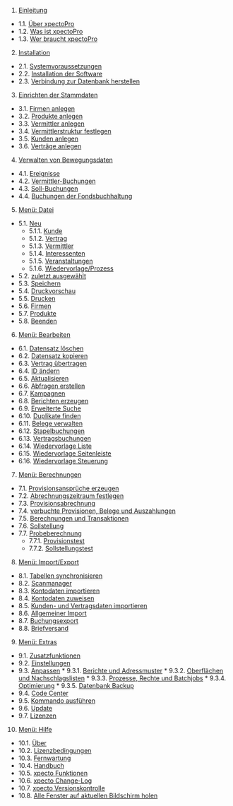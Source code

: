 1. [Einleitung](http://help.xpecto.de/Einleitung)
* 1.1. [Über xpectoPro](http://help.xpecto.de/Einleitung/Über_xpectoPro)
*  1.2. [Was ist xpectoPro](http://help.xpecto.de/Einleitung/Was_ist_xpectoPro)
*  1.3. [Wer braucht xpectoPro](http://help.xpecto.de/Einleitung/Wer_braucht_xpectoPro)
2.   [Installation](http://help.xpecto.de/Installation)
*  2.1. [Systemvoraussetzungen](http://help.xpecto.de/Installation/Systemvoraussetzungen)
*  2.2. [Installation der Software](http://help.xpecto.de/Installation/Installation_der_Software)
*  2.3. [Verbindung zur Datenbank herstellen](http://help.xpecto.de/Installation/Verbindung_zur_Datenbank_herstellen)
3.   [Einrichten der Stammdaten](http://help.xpecto.de/Einrichten_der_Stammdaten)
*  3.1. [Firmen anlegen](http://help.xpecto.de/Einrichten_der_Stammdaten/Firmen_anlegen)
*  3.2. [Produkte anlegen](http://help.xpecto.de/Einrichten_der_Stammdaten/Produkte_anlegen)
*  3.3. [Vermittler anlegen](http://help.xpecto.de/Einrichten_der_Stammdaten/Vermittler_anlegen)
*  3.4. [Vermittlerstruktur festlegen](http://help.xpecto.de/Einrichten_der_Stammdaten/Vermittlerstruktur_festlegen)
*  3.5. [Kunden anlegen](http://help.xpecto.de/Einrichten_der_Stammdaten/Kunden_anlegen)
*  3.6. [Verträge anlegen](http://help.xpecto.de/Einrichten_der_Stammdaten/Verträge_anlegen)
4.  [Verwalten von Bewegungsdaten](http://help.xpecto.de/Verwalten_von_Bewegungsdaten)
*  4.1. [Ereignisse](http://help.xpecto.de/Verwalten_von_Bewegungsdaten/Ereignisse)
* 4.2. [Vermittler-Buchungen](http://help.xpecto.de/Verwalten_von_Bewegungsdaten/Vermittler_Buchungen)
* 4.3. [Soll-Buchungen](http://help.xpecto.de/Verwalten_von_Bewegungsdaten/Soll_Buchungen)
* 4.4. [Buchungen der Fondsbuchhaltung](http://help.xpecto.de/Verwalten_von_Bewegungsdaten/Buchungen_der_Fondsbuchhaltung)
5. [Menü: Datei](http://help.xpecto.de/Datei)
* 5.1. [Neu](http://help.xpecto.de/Datei_Neu)
     * 5.1.1. [Kunde](http://help.xpecto.de/Datei_Neu/Kunde)
     * 5.1.2.  [Vertrag](http://help.xpecto.de/Datei_Neu/Vertrag)
     *  5.1.3. [Vermittler](http://help.xpecto.de/Datei_Neu/Vermittler)
     *  5.1.4. [Interessenten](http://help.xpecto.de/Datei_Neu/Interessenten)
     *  5.1.5. [Veranstaltungen](http://help.xpecto.de/Datei_Neu/Veranstaltungen)
     *  5.1.6. [Wiedervorlage/Prozess](http://help.xpecto.de/Datei_Neu/Wiedervorlage_Prozess)
 * 5.2. [zuletzt ausgewählt](http://help.xpecto.de/Datei/zuletzt_ausgewählt)
*  5.3. [Speichern](http://help.xpecto.de/Datei/Speichern)
*  5.4. [Druckvorschau](http://help.xpecto.de/Datei/Druckvorschau)
*  5.5. [Drucken](http://help.xpecto.de/Datei/Drucken)
* 5.6. [Firmen](http://help.xpecto.de/Datei/Firmen)
*  5.7. [Produkte](http://help.xpecto.de/Datei/Produkte)
*  5.8. [Beenden](http://help.xpecto.de/Datei/Beenden)
6. [Menü: Bearbeiten](http://help.xpecto.de/Bearbeiten)
*  6.1. [Datensatz löschen](http://help.xpecto.de/Bearbeiten/Datensatz_löschen)
* 6.2. [Datensatz kopieren](http://help.xpecto.de/Bearbeiten/Datensatz_kopieren)
* 6.3. [Vertrag übertragen](http://help.xpecto.de/Bearbeiten/Vertrag_übertragen)
* 6.4. [ID ändern](http://help.xpecto.de/Bearbeiten/ID_ändern)
* 6.5. [Aktualisieren](http://help.xpecto.de/Bearbeiten/Aktualisieren)
* 6.6. [Abfragen erstellen](http://help.xpecto.de/Bearbeiten/Abfragen_erstellen)
* 6.7. [Kampagnen](http://help.xpecto.de/Bearbeiten/Kampagnen)
* 6.8. [Berichten erzeugen](http://help.xpecto.de/Bearbeiten/Berichten_erzeugen)
* 6.9. [Erweiterte Suche](http://help.xpecto.de/Bearbeiten/Erweiterte_Suche)
* 6.10. [Duplikate finden](http://help.xpecto.de/Bearbeiten/Duplikate_finden)
* 6.11. [Belege verwalten](http://help.xpecto.de/Bearbeiten/Belege_verwalten)
*  6.12. [Stapelbuchungen](http://help.xpecto.de/Bearbeiten/Stapelbuchungen)
* 6.13. [Vertragsbuchungen](http://help.xpecto.de/Bearbeiten/Vertragsbuchungen)
* 6.14. [Wiedervorlage Liste](http://help.xpecto.de/Bearbeiten/Wiedervorlage_Liste)
* 6.15. [Wiedervorlage Seitenleiste](http://help.xpecto.de/Bearbeiten/Wiedervorlage_Seitenliste)
* 6.16.  [Wiedervorlage Steuerung](http://help.xpecto.de/Bearbeiten/Wiedervorlage_Steuereung)        
7. [Menü: Berechnungen](http://help.xpecto.de/Berechnungen) 
*  7.1. [Provisionsansprüche erzeugen](http://help.xpecto.de/Berechnungen/Provisionsansprüche_erzeugen)
*  7.2. [Abrechnungszeitraum festlegen](http://help.xpecto.de/Berechnungen/Abrechnungszeitraum_festlegen)
*  7.3. [Provisionsabrechnung](http://help.xpecto.de/Berechnungen/Provisionsabrechnung)
*  7.4. [verbuchte Provisionen, Belege und Auszahlungen](http://help.xpecto.de/Berechnungen/verbuchte_Provisionen_Belege_und_Auszahlungen)
*  7.5. [Berechnungen und Transaktionen](http://help.xpecto.de/Berechnungen/Berechnungen_und_Transaktionen)
*  7.6. [Sollstellung](http://help.xpecto.de/Berechnungen/Sollstellung)
*  7.7. [Probeberechnung](http://help.xpecto.de/Berechnungen/Probeberechnung)
     *  7.7.1. [Provisionstest](http://help.xpecto.de/Berechnungen/Provisionstest)
     * 7.7.2. [Sollstellungstest](http://help.xpecto.de/Berechnungen/Sollstellungstest)
8.   [Menü: Import/Export](http://help.xpecto.de/Import_Export)
*  8.1. [Tabellen synchronisieren](http://help.xpecto.de/Import_Export/Tabellen_synchronisieren)
*  8.2. [Scanmanager](http://help.xpecto.de/Einleitung/Import_Export/Scanmanger)
*  8.3. [Kontodaten importieren](http://help.xpecto.de/Import_Export/Kontodaten_importieren)
* 8.4. [Kontodaten zuweisen](http://help.xpecto.de/Import_Export/Kontodaten_zuweisen)
* 8.5. [Kunden- und Vertragsdaten importieren](http://help.xpecto.de/Import_Export/Kunden_und_Vertragsdaten_importieren)
* 8.6. [Allgemeiner Import](http://help.xpecto.de/Import_Export/Allgemeiner_Import)
*  8.7. [Buchungsexport](http://help.xpecto.de/Import_Export/Buchungsexport)
* 8.8. [Briefversand](http://help.xpecto.de/Import_Export/Briefversand)
9.   [Menü: Extras](http://help.xpecto.de/Extras)
*  9.1. [Zusatzfunktionen](http://help.xpecto.de/Extras/Zusatzfunktionen)
*  9.2. [Einstellungen](http://help.xpecto.de/Extras/Einstellungen)
*  9.3. [Anpassen](http://help.xpecto.de/Extras/Anpassen)
           *  9.3.1. [Berichte und Adressmuster](http://help.xpecto.de/Extras/Anpassen_Berichte_und_Adressmuster)
           *  9.3.2. [Oberflächen und Nachschlagslisten](http://help.xpecto.de/Extras/Anpassen_Oberflächen_und_Nachschlagslisten)
           *  9.3.3. [Prozesse, Rechte und Batchjobs](http://help.xpecto.de/Extras/Anpassen_Prozesse_Rechte_und_Batchjobs)
           *  9.3.4. [Optimierung](http://help.xpecto.de/Extras/Anpassen_Optimierung)
           *  9.3.5. [Datenbank Backup](http://help.xpecto.de/Extras/Anpassen_Datenbank_backup)
*  9.4. [Code Center](http://help.xpecto.de/Extras/Code_Center)
*  9.5. [Kommando ausführen](http://help.xpecto.de/Extras/Kommando_ausführen)
*  9.6. [Update](http://help.xpecto.de/Extras/Update)
*  9.7. [Lizenzen](http://help.xpecto.de/Extras/Lizenzen)
10.   [Menü: Hilfe](http://help.xpecto.de/Hilfe)
* 10.1. [Über](http://help.xpecto.de/Hilfe/Über)
* 10.2. [Lizenzbedingungen](http://help.xpecto.de/Hilfe/Lizenzbedingungen)
* 10.3. [Fernwartung](http://help.xpecto.de/Hilfe/Fernwartung)
* 10.4. [Handbuch](http://help.xpecto.de/Hilfe/Handbuch)
* 10.5. [xpecto Funktionen](http://help.xpecto.de/Hilfe/xpecto_Funktionen)
* 10.6. [xpecto Change-Log](http://help.xpecto.de/Hilfe/xpecto_Change_Log)
*   10.7. [xpecto Versionskontrolle](http://help.xpecto.de/Hilfe/xpecto_Versionskontrolle)
*  10.8. [Alle Fenster auf aktuellen Bildschirm holen](http://help.xpecto.de/Hilfe/xpecto_Versionskontrolle)